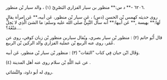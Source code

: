 ٦٢٠٦ -** د س:** منظور بن سيار الفزاري البَصْرِيّ (١) ، والد سيار بْن منظور.

روى حديثه كهمس بْن الحسن (دس) ، عَن سيار بْن منظور، عَن أبيه،** عَن امرأة يقال لَهَا:** بهيسة ,** عَن أبيها:** أنه سأل النَّبِيُّ صلى الله عليه وسلم: ما الشئ الَّذِي لا يَحِلُّ مَنْعُهُ؟....

قال أَبُو حاتم (٢) : منظور بْن سيار بصري، ويُقال سياربن منظور بْن زبان كوفي، روى عن عُمَر، روى عنه الربيع بْن عملية الفزاري والد الركين بْن الربيع.

وَقَال ابْن حبان فِي كتاب "الثقات" (٣) : منظور بْن سيار بْن منظور، عَن أبيه.

عن عَبد اللَّهِ بْن سلام روى عنه أهل المدينة (٤) .

روى له أبو داود، والنَّسَائي.